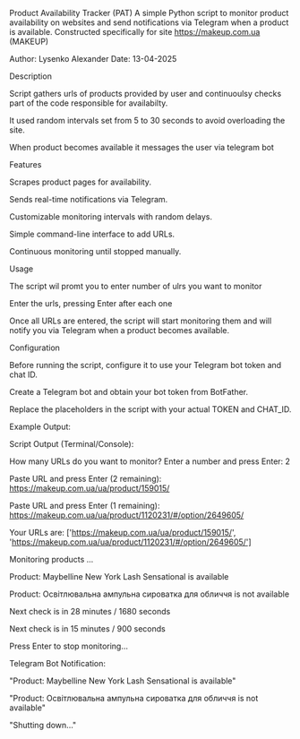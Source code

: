 Product Availability Tracker (PAT)
A simple Python script to monitor product availability on websites and send notifications via Telegram when a product is available.
Constructed specifically for site https://makeup.com.ua (MAKEUP)

Author: Lysenko Alexander
Date: 13-04-2025

Description

Script gathers urls of products provided by user and continuoulsy checks part of the code responsible for availabilty.

It used random intervals set from 5 to 30 seconds to avoid overloading the site.

When product becomes available it messages the user via telegram bot 

Features

Scrapes product pages for availability.

Sends real-time notifications via Telegram.

Customizable monitoring intervals with random delays.

Simple command-line interface to add URLs.

Continuous monitoring until stopped manually.

Usage

The script wil promt you to enter number of ulrs you want to monitor

Enter the urls, pressing Enter after each one

Once all URLs are entered, the script will start monitoring them and will notify you via Telegram when a product becomes available.

Configuration

Before running the script, configure it to use your Telegram bot token and chat ID.

Create a Telegram bot and obtain your bot token from BotFather.

Replace the placeholders in the script with your actual TOKEN and CHAT_ID.

Example Output:

Script Output (Terminal/Console):

How many URLs do you want to monitor? Enter a number and press Enter: 2

Paste URL and press Enter (2 remaining): https://makeup.com.ua/ua/product/159015/

Paste URL and press Enter (1 remaining): https://makeup.com.ua/ua/product/1120231/#/option/2649605/

Your URLs are: ['https://makeup.com.ua/ua/product/159015/', 'https://makeup.com.ua/ua/product/1120231/#/option/2649605/']

Monitoring products ...

Product: Maybelline New York Lash Sensational is available

Product: Освітлювальна ампульна сироватка для обличчя is not available

Next check is in 28 minutes / 1680 seconds

Next check is in 15 minutes / 900 seconds

Press Enter to stop monitoring...

Telegram Bot Notification:

"Product: Maybelline New York Lash Sensational is available"

"Product: Освітлювальна ампульна сироватка для обличчя is not available"

"Shutting down..."

